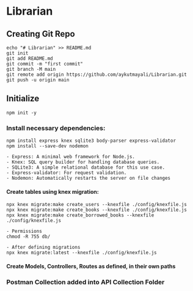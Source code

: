 # Librarian

## Creating Git Repo
    echo "# Librarian" >> README.md
    git init
    git add README.md
    git commit -m "first commit"
    git branch -M main
    git remote add origin https://github.com/aykutmayali/Librarian.git
    git push -u origin main

## Initialize
    npm init -y
    
### Install necessary dependencies:
    npm install express knex sqlite3 body-parser express-validator
    npm install --save-dev nodemon

    - Express: A minimal web framework for Node.js.
    - Knex: SQL query builder for handling database queries.
    - SQLite3: A simple relational database for this use case.
    - Express-validator: For request validation.
    - Nodemon: Automatically restarts the server on file changes
    
#### Create tables using knex migration:

    npx knex migrate:make create_users --knexfile ./config/knexfile.js
    npx knex migrate:make create_books --knexfile ./config/knexfile.js
    npx knex migrate:make create_borrowed_books --knexfile ./config/knexfile.js
    
    - Permissions
    chmod -R 755 db/

    - After defining migrations
    npx knex migrate:latest --knexfile ./config/knexfile.js

#### Create Models, Controllers, Routes as defined, in their own paths

### Postman Collection added into API Collection Folder 